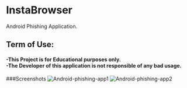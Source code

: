 # InstaBrowser
Android Phishing Application.<br/>
<div>
<h2>Term of Use:
<h4>-This Project is for Educational purposes only.<br/>
  -The Developer of this application is not responsible of any bad usage.</h4>
</div>

###Screenshots
![Android-phishing-app1](https://user-images.githubusercontent.com/47100747/112440719-43e30a00-8d68-11eb-803f-25dceee5e384.jpg)
![Android-phishing-app2](https://user-images.githubusercontent.com/47100747/112440756-4cd3db80-8d68-11eb-88a2-61595b2c9eab.jpg)

